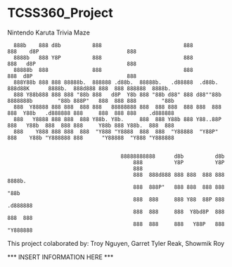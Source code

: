 # TCSS360_Project
Nintendo Karuta Trivia Maze


      888b    888 d8b          888                          888               888    d8P                            888             
      8888b   888 Y8P          888                          888               888   d8P                             888             
      88888b  888              888                          888               888  d8P                              888             
      888Y88b 888 888 88888b.  888888 .d88b.  88888b.   .d88888  .d88b.       888d88K      8888b.  888d888 888  888 888888  8888b.  
      888 Y88b888 888 888 "88b 888   d8P  Y8b 888 "88b d88" 888 d88""88b      8888888b        "88b 888P"   888  888 888        "88b 
      888  Y88888 888 888  888 888   88888888 888  888 888  888 888  888      888  Y88b   .d888888 888     888  888 888    .d888888 
      888   Y8888 888 888  888 Y88b. Y8b.     888  888 Y88b 888 Y88..88P      888   Y88b  888  888 888     Y88b 888 Y88b.  888  888 
      888    Y888 888 888  888  "Y888 "Y8888  888  888  "Y88888  "Y88P"       888    Y88b "Y888888 888      "Y88888  "Y888 "Y888888 

                                   
                                        88888888888      d8b          d8b          
                                            888          Y8P          Y8P          
                                            888                                    
                                            888  888d888 888 888  888 888  8888b.  
                                            888  888P"   888 888  888 888     "88b 
                                            888  888     888 Y88  88P 888 .d888888 
                                            888  888     888  Y8bd8P  888 888  888 
                                            888  888     888   Y88P   888 "Y888888 
                                           
                                           
This project colaborated by: Troy Nguyen, Garret Tyler Reak, Showmik Roy


*** INSERT INFORMATION HERE ***
                                                                                           
                                 
